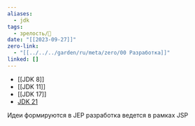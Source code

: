 ```yaml
---
aliases:
  - jdk
tags:
  - зрелость/🌱
date: "[[2023-09-27]]"
zero-link:
  - "[[../../../garden/ru/meta/zero/00 Разработка]]"
linked: []
---
```

- [[JDK 8]]
- [[JDK 11]]
- [[JDK 17]]
- [JDK 21](JDK%2021.md)

Идеи формируются в JEP разработка ведется в рамках JSP